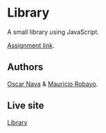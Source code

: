 # Library

A small library using JavaScript.

[Assignment link](https://www.theodinproject.com/courses/javascript/lessons/library).

## Authors

[Oscar Nava](https://github.com/oscarnava) & [Mauricio Robayo](https://github.com/MauricioRobayo).

## Live site
[Library](https://rawcdn.githack.com/MauricioRobayo/library/d20bd35c946b0dde633e86c883a7541eed17364f/index.html)
